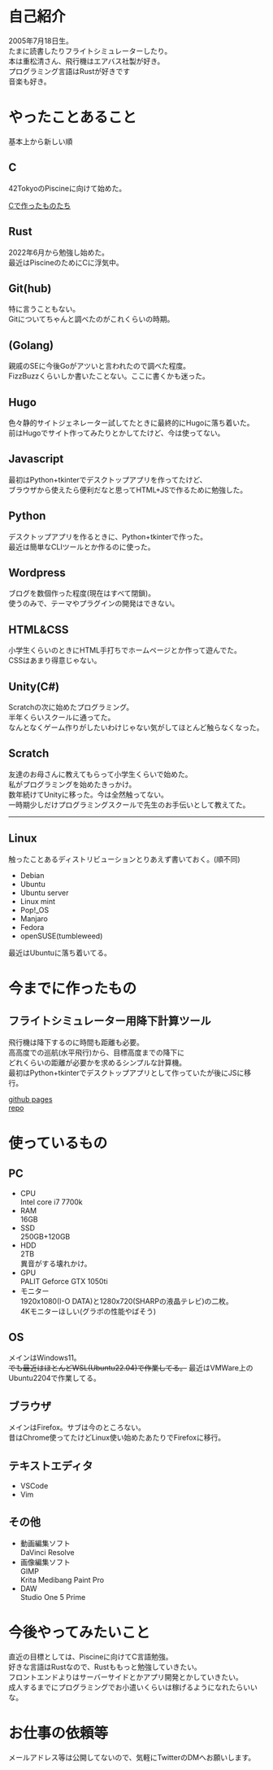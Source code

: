 # 自己紹介
2005年7月18日生。  
たまに読書したりフライトシミュレーターしたり。  
本は重松清さん、飛行機はエアバス社製が好き。  
プログラミング言語はRustが好きです  
音楽も好き。

# やったことあること
基本上から新しい順
## C
42TokyoのPiscineに向けて始めた。

[Cで作ったものたち](https://github.com/kumasan903/study/tree/main/c)

## Rust
2022年6月から勉強し始めた。  
最近はPiscineのためにCに浮気中。

## Git(hub)
特に言うこともない。  
Gitについてちゃんと調べたのがこれくらいの時期。

## (Golang)
親戚のSEに今後Goがアツいと言われたので調べた程度。  
FizzBuzzくらいしか書いたことない。ここに書くかも迷った。

## Hugo
色々静的サイトジェネレーター試してたときに最終的にHugoに落ち着いた。  
前はHugoでサイト作ってみたりとかしてたけど、今は使ってない。

## Javascript
最初はPython+tkinterでデスクトップアプリを作ってたけど、  
ブラウザから使えたら便利だなと思ってHTML+JSで作るために勉強した。

## Python
デスクトップアプリを作るときに、Python+tkinterで作った。  
最近は簡単なCLIツールとか作るのに使った。

## Wordpress
ブログを数個作った程度(現在はすべて閉鎖)。  
使うのみで、テーマやプラグインの開発はできない。

## HTML&CSS
小学生くらいのときにHTML手打ちでホームページとか作って遊んでた。  
CSSはあまり得意じゃない。

## Unity(C#)
Scratchの次に始めたプログラミング。  
半年くらいスクールに通ってた。  
なんとなくゲーム作りがしたいわけじゃない気がしてほとんど触らなくなった。

## Scratch
友達のお母さんに教えてもらって小学生くらいで始めた。  
私がプログラミングを始めたきっかけ。  
数年続けてUnityに移った。今は全然触ってない。  
一時期少しだけプログラミングスクールで先生のお手伝いとして教えてた。

---
## Linux
触ったことあるディストリビューションとりあえず書いておく。(順不同)
- Debian
- Ubuntu
- Ubuntu server
- Linux mint
- Pop!_OS
- Manjaro
- Fedora
- openSUSE(tumbleweed)

最近はUbuntuに落ち着いてる。

# 今までに作ったもの
## フライトシミュレーター用降下計算ツール
飛行機は降下するのに時間も距離も必要。  
高高度での巡航(水平飛行)から、目標高度までの降下に  
どれくらいの距離が必要かを求めるシンプルな計算機。  
最初はPython+tkinterでデスクトップアプリとして作っていたが後にJSに移行。

[github pages](https://kumasan903.github.io/descent-calc/)  
[repo](https://github.com/kumasan903/descent-calc/)

# 使っているもの
## PC
- CPU  
    Intel core i7 7700k
- RAM  
    16GB
- SSD  
    250GB+120GB
- HDD  
    2TB  
    異音がする壊れかけ。
- GPU  
    PALIT Geforce GTX 1050ti
- モニター  
    1920x1080(I-O DATA)と1280x720(SHARPの液晶テレビ)の二枚。  
    4Kモニターほしい(グラボの性能やばそう)
## OS
メインはWindows11。  
~~でも最近はほとんどWSL(Ubuntu22.04)で作業してる。~~
最近はVMWare上のUbuntu2204で作業してる。

## ブラウザ
メインはFirefox。サブは今のところない。  
昔はChrome使ってたけどLinux使い始めたあたりでFirefoxに移行。

## テキストエディタ
- VSCode
- Vim

## その他
- 動画編集ソフト  
    DaVinci Resolve
- 画像編集ソフト  
    GIMP  
    Krita
    Medibang Paint Pro
- DAW  
    Studio One 5 Prime

# 今後やってみたいこと
直近の目標としては、Piscineに向けてC言語勉強。  
好きな言語はRustなので、Rustももっと勉強していきたい。  
フロントエンドよりはサーバーサイドとかアプリ開発とかしていきたい。  
成人するまでにプログラミングでお小遣いくらいは稼げるようになれたらいいな。

# お仕事の依頼等
メールアドレス等は公開してないので、気軽にTwitterのDMへお願いします。
